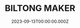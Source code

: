 ---
date: 2023-09-13T00:00:00.000Z
description: A custom biltong maker that @applied.aesthetics created out of white painted plywood.
draft: false
icon: 2023-09-13-biltong-maker.webp
language: en
title: BILTONG MAKER
link: https://www.instagram.com/p/CxIBd6RruzD/
alt: A photo of a plywood biltong maker with custom ipad stand in the foreground. 

---